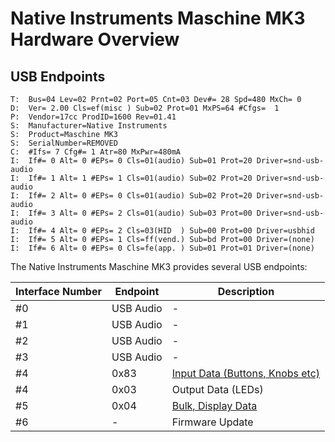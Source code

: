 # Native Instruments Maschine MK3 Hardware Overview

## USB Endpoints

```
T:  Bus=04 Lev=02 Prnt=02 Port=05 Cnt=03 Dev#= 28 Spd=480 MxCh= 0
D:  Ver= 2.00 Cls=ef(misc ) Sub=02 Prot=01 MxPS=64 #Cfgs=  1
P:  Vendor=17cc ProdID=1600 Rev=01.41
S:  Manufacturer=Native Instruments
S:  Product=Maschine MK3
S:  SerialNumber=REMOVED
C:  #Ifs= 7 Cfg#= 1 Atr=80 MxPwr=480mA
I:  If#= 0 Alt= 0 #EPs= 0 Cls=01(audio) Sub=01 Prot=20 Driver=snd-usb-audio
I:  If#= 1 Alt= 1 #EPs= 1 Cls=01(audio) Sub=02 Prot=20 Driver=snd-usb-audio
I:  If#= 2 Alt= 0 #EPs= 0 Cls=01(audio) Sub=02 Prot=20 Driver=snd-usb-audio
I:  If#= 3 Alt= 0 #EPs= 2 Cls=01(audio) Sub=03 Prot=00 Driver=snd-usb-audio
I:  If#= 4 Alt= 0 #EPs= 2 Cls=03(HID  ) Sub=00 Prot=00 Driver=usbhid
I:  If#= 5 Alt= 0 #EPs= 1 Cls=ff(vend.) Sub=bd Prot=00 Driver=(none)
I:  If#= 6 Alt= 0 #EPs= 0 Cls=fe(app. ) Sub=01 Prot=01 Driver=(none)
```

The Native Instruments Maschine MK3 provides several USB endpoints:

| Interface Number | Endpoint  | Description                                                |
|------------------|-----------|------------------------------------------------------------|
| #0               | USB Audio | -                                                          |
| #1               | USB Audio | -                                                          |
| #2               | USB Audio | -                                                          |
| #3               | USB Audio | -                                                          |
| #4               | 0x83      | [Input Data (Buttons, Knobs etc)](MaschineMK3-HIDInput.md) |
| #4               | 0x03      | Output Data (LEDs)                                         |
| #5               | 0x04      | [Bulk, Display Data](MaschineMK3-Display.md)               |
| #6               | -         | Firmware Update                                            |